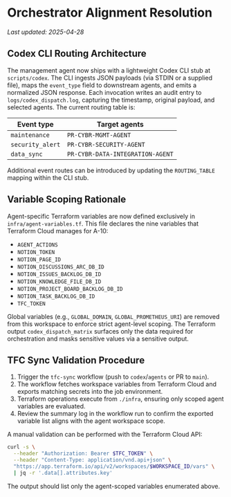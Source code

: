 # Orchestrator Alignment Resolution

_Last updated: 2025-04-28_

## Codex CLI Routing Architecture

The management agent now ships with a lightweight Codex CLI stub at
`scripts/codex`. The CLI ingests JSON payloads (via STDIN or a supplied
file), maps the `event_type` field to downstream agents, and emits a
normalized JSON response. Each invocation writes an audit entry to
`logs/codex_dispatch.log`, capturing the timestamp, original payload, and
selected agents. The current routing table is:

| Event type       | Target agents                           |
| ---------------- | ---------------------------------------- |
| `maintenance`    | `PR-CYBR-MGMT-AGENT`                     |
| `security_alert` | `PR-CYBR-SECURITY-AGENT`                 |
| `data_sync`      | `PR-CYBR-DATA-INTEGRATION-AGENT`         |

Additional event routes can be introduced by updating the
`ROUTING_TABLE` mapping within the CLI stub.

## Variable Scoping Rationale

Agent-specific Terraform variables are now defined exclusively in
`infra/agent-variables.tf`. This file declares the nine variables that
Terraform Cloud manages for A-10:

- `AGENT_ACTIONS`
- `NOTION_TOKEN`
- `NOTION_PAGE_ID`
- `NOTION_DISCUSSIONS_ARC_DB_ID`
- `NOTION_ISSUES_BACKLOG_DB_ID`
- `NOTION_KNOWLEDGE_FILE_DB_ID`
- `NOTION_PROJECT_BOARD_BACKLOG_DB_ID`
- `NOTION_TASK_BACKLOG_DB_ID`
- `TFC_TOKEN`

Global variables (e.g., `GLOBAL_DOMAIN`, `GLOBAL_PROMETHEUS_URI`) are
removed from this workspace to enforce strict agent-level scoping. The
Terraform output `codex_dispatch_matrix` surfaces only the data required
for orchestration and masks sensitive values via a sensitive output.

## TFC Sync Validation Procedure

1. Trigger the `tfc-sync` workflow (push to `codex`/`agents` or PR to
   `main`).
2. The workflow fetches workspace variables from Terraform Cloud and
   exports matching secrets into the job environment.
3. Terraform operations execute from `./infra`, ensuring only scoped
   agent variables are evaluated.
4. Review the summary log in the workflow run to confirm the exported
   variable list aligns with the agent workspace scope.

A manual validation can be performed with the Terraform Cloud API:

```bash
curl -s \
  --header "Authorization: Bearer $TFC_TOKEN" \
  --header "Content-Type: application/vnd.api+json" \
  "https://app.terraform.io/api/v2/workspaces/$WORKSPACE_ID/vars" \
  | jq -r '.data[].attributes.key'
```

The output should list only the agent-scoped variables enumerated above.
